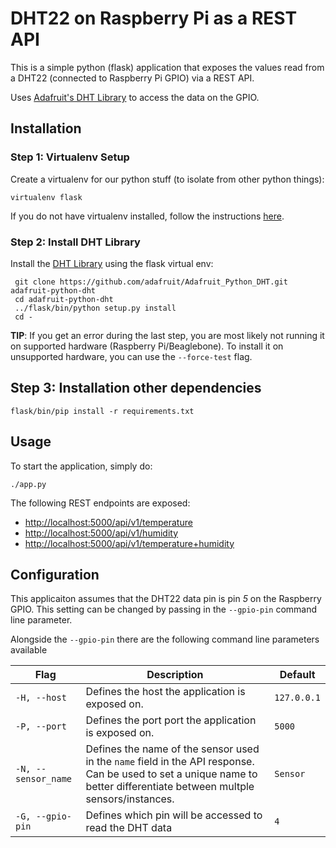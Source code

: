 # DHT22 on Raspberry Pi as a REST API
This is a simple python (flask) application that exposes the values read from a DHT22 (connected to  Raspberry Pi GPIO) via a REST API.

Uses [Adafruit's DHT Library](https://github.com/adafruit/Adafruit_Python_DHT) to access the data on the GPIO.

## Installation
### Step 1: Virtualenv Setup
Create a virtualenv for our python stuff (to isolate from other python things):
```
virtualenv flask
```
If you do not have virtualenv installed, follow the instructions [here](https://virtualenv.pypa.io/en/stable/installation/).

### Step 2: Install DHT Library
Install the [DHT Library](https://github.com/adafruit/Adafruit_Python_DHT) using the flask virtual env:
```
 git clone https://github.com/adafruit/Adafruit_Python_DHT.git adafruit-python-dht
 cd adafruit-python-dht
 ../flask/bin/python setup.py install
 cd -
```

**TIP**: If you get an error during the last step, you are most likely not running it on supported hardware (Raspberry Pi/Beaglebone). To install it on unsupported hardware, you can use the `--force-test` flag.

## Step 3: Installation other dependencies
```
flask/bin/pip install -r requirements.txt
```

## Usage
To start the application, simply do:
```
./app.py
```

The following REST endpoints are exposed:
* [http://localhost:5000/api/v1/temperature](http://localhost:5000/api/v1/temperature)
* [http://localhost:5000/api/v1/humidity](http://localhost:5000/api/v1/humidity)
* [http://localhost:5000/api/v1/temperature+humidity](http://localhost:5000/api/v1/temperature+humidity)

## Configuration
This applicaiton assumes that the DHT22 data pin is pin *5* on the Raspberry GPIO. This setting can be changed by passing in the `--gpio-pin` command line parameter.

Alongside the `--gpio-pin` there are the following command line parameters available

| Flag | Description | Default |
| ---- | ----------- | ------- |
| `-H, --host` | Defines the host the application is exposed on. | `127.0.0.1` |
| `-P, --port` | Defines the port port the application is exposed on. | `5000` | 
| `-N, --sensor_name` | Defines the name of the sensor used in the `name` field in the API response. Can be used to set a unique name to better differentiate between multple sensors/instances. | `Sensor` |
| `-G, --gpio-pin` | Defines which pin will be accessed to read the DHT data | `4` |
